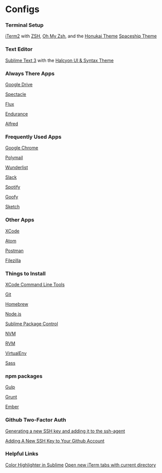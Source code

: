# Configs

### Terminal Setup

[iTerm2](https://www.iterm2.com/) with
[ZSH](https://github.com/robbyrussell/oh-my-zsh/wiki/Installing-ZSH),
[Oh My Zsh](https://github.com/robbyrussell/oh-my-zsh), and the
[Honukai Theme](https://github.com/oskarkrawczyk/honukai-iterm-zsh)
[Spaceship Theme](https://github.com/denysdovhan/spaceship-zsh-theme)

### Text Editor

[Sublime Text 3](https://www.sublimetext.com/3) with the
[Halcyon UI & Syntax Theme](https://github.com/bchiang7/Halcyon)

### Always There Apps

[Google Drive](https://www.google.com/drive/download/)

[Spectacle](https://www.spectacleapp.com/)

[Flux](https://justgetflux.com/)

[Endurance](http://www.enduranceapp.com/)

[Alfred](https://www.alfredapp.com/)


### Frequently Used Apps

[Google Chrome](https://www.google.com/intl/en/chrome/browser/desktop/index.html)

[Polymail](https://polymail.io/)

[Wunderlist](https://www.wunderlist.com/)

[Slack](https://slack.com/downloads/osx)

[Spotify](https://www.spotify.com/us/download/mac/)

[Goofy](http://www.goofyapp.com/)

[Sketch](https://www.sketchapp.com/)


### Other Apps

[XCode](https://developer.apple.com/xcode/)

[Atom](https://atom.io/)

[Postman](https://www.getpostman.com/)

[Filezilla](https://filezilla-project.org/)


### Things to Install

[XCode Command Line Tools](http://railsapps.github.io/xcode-command-line-tools.html)

[Git](https://git-scm.com/)

[Homebrew](https://brew.sh/)

[Node.js](https://nodejs.org/en/)

[Sublime Package Control](https://packagecontrol.io/installation)

[NVM](https://github.com/creationix/nvm/blob/master/README.md#installation)

[RVM](https://rvm.io/)

[VirtualEnv](https://virtualenv.pypa.io/en/stable/)

[Sass](http://sass-lang.com/install)


### npm packages

[Gulp](http://gulpjs.com/)

[Grunt](https://gruntjs.com/)

[Ember](https://www.emberjs.com/)


### Github Two-Factor Auth

[Generating a new SSH key and adding it to the ssh-agent](https://help.github.com/articles/generating-a-new-ssh-key-and-adding-it-to-the-ssh-agent/)

[Adding A New SSH Key to Your Github Account](https://help.github.com/articles/adding-a-new-ssh-key-to-your-github-account/)


### Helpful Links
[Color Highlighter in Sublime](http://wesbos.com/highlight-css-colours-in-sublime-text/)
[Open new iTerm tabs with current directory](http://nateeagle.com/2013/03/08/open-new-tabs-in-iterm-in-the-current-directory/)
